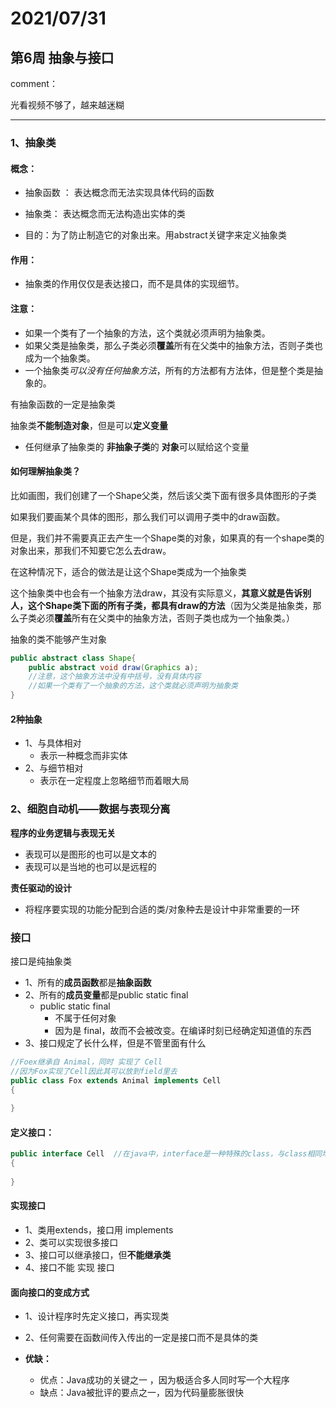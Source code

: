 # 2021/07/31

## 第6周 抽象与接口

comment：

光看视频不够了，越来越迷糊

---





### 1、抽象类

#### 概念：

- 抽象函数 ： 表达概念而无法实现具体代码的函数
- 抽象类： 表达概念而无法构造出实体的类

-  目的：为了防止制造它的对象出来。用abstract关键字来定义抽象类

#### **作用：**

- 抽象类的作用仅仅是表达接口，而不是具体的实现细节。

#### **注意：**

- 如果一个类有了一个抽象的方法，这个类就必须声明为抽象类。
- 如果父类是抽象类，那么子类必须**覆盖**所有在父类中的抽象方法，否则子类也成为一个抽象类。
- 一个抽象类*可以没有任何抽象方法*，所有的方法都有方法体，但是整个类是抽象的。

有抽象函数的一定是抽象类

抽象类**不能制造对象**，但是可以**定义变量**

- 任何继承了抽象类的 **非抽象子类**的 **对象**可以赋给这个变量



#### 如何理解抽象类？

比如画图，我们创建了一个Shape父类，然后该父类下面有很多具体图形的子类

如果我们要画某个具体的图形，那么我们可以调用子类中的draw函数。

但是，我们并不需要真正去产生一个Shape类的对象，如果真的有一个shape类的对象出来，那我们不知要它怎么去draw。

在这种情况下，适合的做法是让这个Shape类成为一个抽象类

这个抽象类中也会有一个抽象方法draw，其没有实际意义，**其意义就是告诉别人，这个Shape类下面的所有子类，都具有draw的方法**（因为父类是抽象类，那么子类必须**覆盖**所有在父类中的抽象方法，否则子类也成为一个抽象类。）



抽象的类不能够产生对象

```java
public abstract class Shape{
    public abstract void draw(Graphics a);
    //注意，这个抽象方法中没有中括号，没有具体内容
    //如果一个类有了一个抽象的方法，这个类就必须声明为抽象类
}
```





#### 2种抽象

- 1、与具体相对
  - 表示一种概念而非实体
- 2、与细节相对 
  - 表示在一定程度上忽略细节而着眼大局

### 2、细胞自动机——数据与表现分离



**程序的业务逻辑与表现无关**

- 表现可以是图形的也可以是文本的
- 表现可以是当地的也可以是远程的



**责任驱动的设计**

- 将程序要实现的功能分配到合适的类/对象种去是设计中非常重要的一环



### 接口

接口是纯抽象类

- 1、所有的**成员函数**都是**抽象函数**
- 2、所有的**成员变量**都是public static final
  - public static final  
    - 不属于任何对象
    - 因为是 final，故而不会被改变。在编译时刻已经确定知道值的东西
- 3、接口规定了长什么样，但是不管里面有什么

```java
//Foex继承自 Animal，同时 实现了 Cell
//因为Fox实现了Cell因此其可以放到field里去
public class Fox extends Animal implements Cell
{
    
}
```



#### 定义接口：

```java
public interface Cell  //在java中，interface是一种特殊的class，与class相同地位
{
    
}
```

#### 实现接口

- 1、类用extends，接口用 implements
- 2、类可以实现很多接口
- 3、接口可以继承接口，但**不能继承类**
- 4、接口不能 实现 接口



#### 面向接口的变成方式

- 1、设计程序时先定义接口，再实现类
- 2、任何需要在函数间传入传出的一定是接口而不是具体的类

- **优缺：**
  - 优点：Java成功的关键之一 ，因为极适合多人同时写一个大程序
  - 缺点：Java被批评的要点之一，因为代码量膨胀很快
